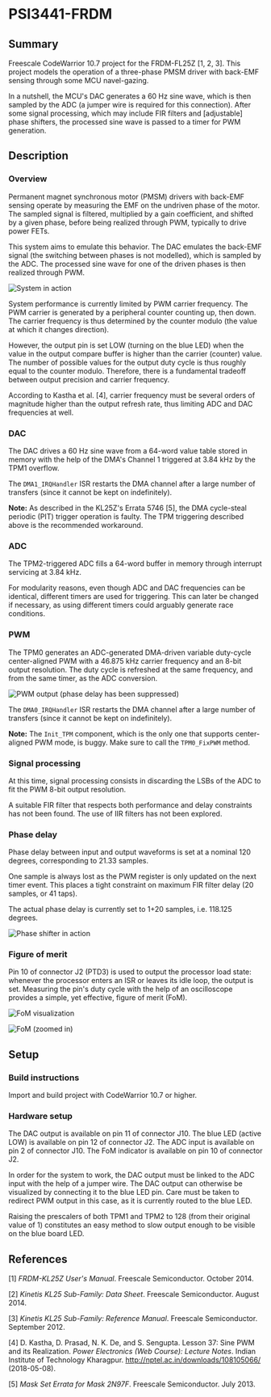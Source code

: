 # PSI3441-FRDM

## Summary

Freescale CodeWarrior 10.7 project for the FRDM-FL25Z [1, 2, 3]. This project models the operation of a three-phase PMSM driver with back-EMF sensing through some MCU navel-gazing.

In a nutshell, the MCU's DAC generates a 60 Hz sine wave, which is then sampled by the ADC (a jumper wire is required for this connection). After some signal processing, which may include FIR filters and [adjustable] phase shifters, the processed sine wave is passed to a timer for PWM generation.


## Description

### Overview

Permanent magnet synchronous motor (PMSM) drivers with back-EMF sensing operate by measuring the EMF on the undriven phase of the motor. The sampled signal is filtered, multiplied by a gain coefficient, and shifted by a given phase, before being realized through PWM, typically to drive power FETs.

This system aims to emulate this behavior. The DAC emulates the back-EMF signal (the switching between phases is not modelled), which is sampled by the ADC. The processed sine wave for one of the driven phases is then realized through PWM.

![](Documentation/pictures/system.png "System in action")

System performance is currently limited by PWM carrier frequency. The PWM carrier is generated by a peripheral counter counting up, then down. The carrier frequency is thus determined by the counter modulo (the value at which it changes direction).

However, the output pin is set LOW (turning on the blue LED) when the value in the output compare buffer is higher than the carrier (counter) value. The number of possible values for the output duty cycle is thus roughly equal to the counter modulo. Therefore, there is a fundamental tradeoff between output precision and carrier frequency.

According to Kastha et al. [4], carrier frequency must be several orders of magnitude higher than the output refresh rate, thus limiting ADC and DAC frequencies at well.


### DAC

The DAC drives a 60 Hz sine wave from a 64-word value table stored in memory with the help of the DMA's Channel 1 triggered at 3.84 kHz by the TPM1 overflow.

The `DMA1_IRQHandler` ISR restarts the DMA channel after a large number of transfers (since it cannot be kept on indefinitely).

**Note:** As described in the KL25Z's Errata 5746 [5], the DMA cycle-steal periodic (PIT) trigger operation is faulty. The TPM triggering described above is the recommended workaround.


### ADC

The TPM2-triggered ADC fills a 64-word buffer in memory through interrupt servicing at 3.84 kHz.

For modularity reasons, even though ADC and DAC frequencies can be identical, different timers are used for triggering. This can later be changed if necessary, as using different timers could arguably generate race conditions.


### PWM

The TPM0 generates an ADC-generated DMA-driven variable duty-cycle center-aligned PWM with a 46.875 kHz carrier frequency and an 8-bit output resolution. The duty cycle is refreshed at the same frequency, and from the same timer, as the ADC conversion.

![](Documentation/pictures/pwm.png "PWM output (phase delay has been suppressed)")

The `DMA0_IRQHandler` ISR restarts the DMA channel after a large number of transfers (since it cannot be kept on indefinitely).

**Note:** The `Init_TPM` component, which is the only one that supports center-aligned PWM mode, is buggy. Make sure to call the `TPM0_FixPWM` method.


### Signal processing

At this time, signal processing consists in discarding the LSBs of the ADC to fit the PWM 8-bit output resolution.

A suitable FIR filter that respects both performance and delay constraints has not been found. The use of IIR filters has not been explored.


### Phase delay

Phase delay between input and output waveforms is set at a nominal 120 degrees, corresponding to 21.33 samples.

One sample is always lost as the PWM register is only updated on the next timer event. This places a tight constraint on maximum FIR filter delay (20 samples, or 41 taps).

The actual phase delay is currently set to 1+20 samples, i.e. 118.125 degrees.

![](Documentation/pictures/shift.png "Phase shifter in action")


### Figure of merit

Pin 10 of connector J2 (PTD3) is used to output the processor load state: whenever the processor enters an ISR or leaves its idle loop, the output is set. Measuring the pin's duty cycle with the help of an oscilloscope provides a simple, yet effective, figure of merit (FoM).

![](Documentation/pictures/duty-1.png "FoM visualization")

![](Documentation/pictures/duty-2.png "FoM (zoomed in)")


## Setup

### Build instructions

Import and build project with CodeWarrior 10.7 or higher.


### Hardware setup

The DAC output is available on pin 11 of connector J10. The blue LED (active LOW) is available on pin 12 of connector J2. The ADC input is available on pin 2 of connector J10. The FoM indicator is available on pin 10 of connector J2.

In order for the system to work, the DAC output must be linked to the ADC input with the help of a jumper wire. The DAC output can otherwise be visualized by connecting it to the blue LED pin. Care must be taken to redirect PWM output in this case, as it is currently routed to the blue LED.

Raising the prescalers of both TPM1 and TPM2 to 128 (from their original value of 1) constitutes an easy method to slow output enough to be visible on the blue board LED.


## References

[1] *FRDM-KL25Z User's Manual*. Freescale Semiconductor. October 2014.

[2] *Kinetis KL25 Sub-Family: Data Sheet*. Freescale Semiconductor. August 2014.

[3] *Kinetis KL25 Sub-Family: Reference Manual*. Freescale Semiconductor. September 2012.

[4] D. Kastha, D. Prasad, N. K. De, and S. Sengupta. Lesson 37: Sine PWM and its Realization. *Power Electronics (Web Course): Lecture Notes*. Indian Institute of Technology Kharagpur. http://nptel.ac.in/downloads/108105066/ (2018-05-08).

[5] *Mask Set Errata for Mask 2N97F*. Freescale Semiconductor. July 2013.
